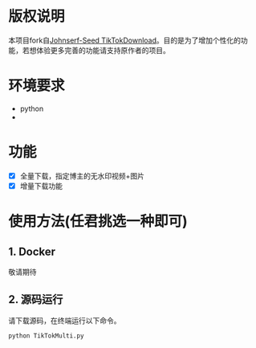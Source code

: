 # 版权说明
本项目fork自[Johnserf-Seed TikTokDownload](https://github.com/Johnserf-Seed/TikTokDownload)。目的是为了增加个性化的功能，若想体验更多完善的功能请支持原作者的项目。

# 环境要求
- python
- 

# 功能
- [x] 全量下载，指定博主的无水印视频+图片
- [x] 增量下载功能

# 使用方法(任君挑选一种即可)

## 1. Docker 
敬请期待

## 2. 源码运行
请下载源码，在终端运行以下命令。

~~~
python TikTokMulti.py
~~~
